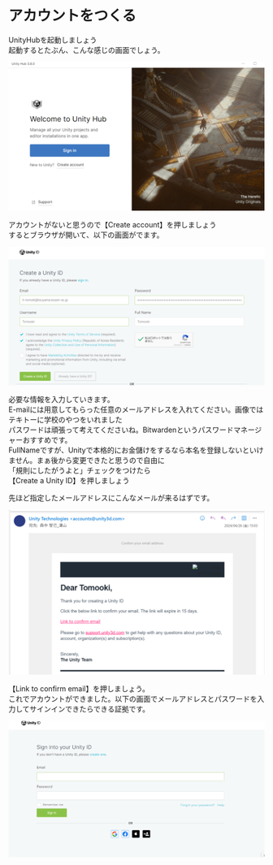 # アカウントをつくる
UnityHubを起動しましょう  
起動するとたぶん、こんな感じの画面でしょう。  

![](../img/1-4.png)  
  
アカウントがないと思うので【Create account】を押しましょう  
するとブラウザが開いて、以下の画面がでます。  

  
  ![](../img/1-5.png)  
    
必要な情報を入力していきます。  
E-mailには用意してもらった任意のメールアドレスを入れてください。画像ではテキトーに学校のやつをいれました  
パスワードは頑張って考えてくださいね。Bitwardenというパスワードマネージャーおすすめです。  
FullNameですが、Unityで本格的にお金儲けをするなら本名を登録しないといけません。まぁ後から変更できたと思うので自由に  
「規則にしたがうよと」チェックをつけたら  
【Create a Unity ID】を押しましょう  
  
先ほど指定したメールアドレスにこんなメールが来るはずです。  
  
  ![](../img/1-6.png)  
  
【Link to confirm email】を押しましょう。  
これでアカウントができました。以下の画面でメールアドレスとパスワードを入力してサインインできたらできる証拠です。  
  
![](../img/1-7.png)  
  
